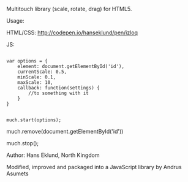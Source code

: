 Multitouch library (scale, rotate, drag) for HTML5.

Usage:

HTML/CSS: http://codepen.io/hanseklund/pen/izloq

JS: 

<code>
var options = {
    element: document.getElementById('id'),
    currentScale: 0.5,
    minScale: 0.1,
    maxScale: 10,
    callback: function(settings) {
        //to something with it
    }
}

much.start(options);
</code>

much.remove(document.getElementById('id'))

much.stop();


Author: Hans Eklund, North Kingdom

Modified, improved and packaged into a JavaScript library by Andrus Asumets